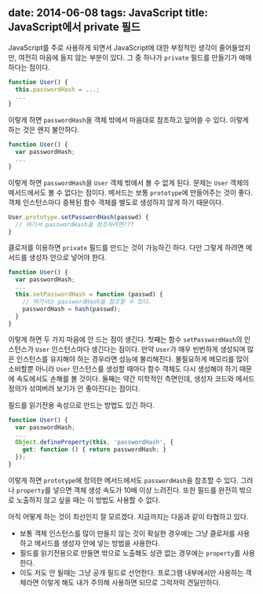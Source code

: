 date: 2014-06-08
tags: JavaScript
title: JavaScript에서 private 필드
---
JavaScript를 주로 사용하게 되면서 JavaScript에 대한 부정적인 생각이 줄어들었지만, 여전히 마음에 들지 않는 부분이 있다. 그 중 하나가 `private` 필드를 만들기가 애매하다는 점이다.
<!--more-->

```js
function User() {
  this.passwordHash = ...;
  ...
}
```

이렇게 하면 `passwordHash`을 객체 밖에서 마음대로 참조하고 덮어쓸 수 있다. 이렇게 하는 것은 왠지 불안하다.

```js
function User() {
  var passwordHash;
  ...
}
```

이렇게 하면 `passwordHash`을 `User` 객체 밖에서 볼 수 없게 된다. 문제는 `User` 객체의 메서드에서도 볼 수 없다는 점이다. 메서드는 보통 `prototype`에 만들어주는 것이 좋다. 객체 인스턴스마다 중복된 함수 객체를 별도로 생성하지 않게 하기 때문이다.

```js
User.prototype.setPasswordHash(passwd) {
  // 여기서 passwordHash을 참조하려면???
}
```

클로저를 이용하면 `private` 필드를 만드는 것이 가능하긴 하다. 다만 그렇게 하려면 메서드를 생성자 안으로 넣어야 한다.

```js
function User() {
  var passwordHash;
  ...
  this.setPasswordHash = function (passwd) {
    // 여기서는 passwordHash을 참조할 수 있다.
    passwordHash = hash(passwd);
  }
}
```

이렇게 하면 두 가지 마음에 안 드는 점이 생긴다. 첫째는 함수 `setPasswordHash`의 인스턴스가 `User` 인스턴스마다 생긴다는 점이다. 만약 `User`가 매우 빈번하게 생성되며 많은 인스턴스를 유지해야 하는 경우라면 성능에 불리해진다. 불필요하게 메모리를 많이 소비할뿐 아니라 `User` 인스턴스를 생성할 때마다 함수 객체도 다시 생성해야 하기 때문에 속도에서도 손해를 볼 것이다. 둘째는 약간 미학적인 측면인데, 생성자 코드와 메서드 정의가 섞여버려 보기가 안 좋아진다는 점이다.

필드를 읽기전용 속성으로 만드는 방법도 있긴 하다.

```js
function User() {
  var passwordHash;
  ...
  Object.defineProperty(this, 'passwordHash', {
    get: function () { return passwordHash; }
  });
}
```

이렇게 하면 `prototype`에 정의한 메서드에서도 `passwordHash`을 참조할 수 있다. 그러나 `property`를 넣으면 객체 생성 속도가 10배 이상 느려진다. 또한 필드를 완전히 밖으로 노출하지 않고 싶을 때는 이 방법도 사용할 수 없다.

아직 어떻게 하는 것이 최선인지 잘 모르겠다. 지금까지는 다음과 같이 타협하고 있다.

* 보통 객체 인스턴스를 많이 만들지 않는 것이 확실한 경우에는 그냥 클로저를 사용하고 메서드를 생성자 안에 넣는 방법을 사용한다.
* 필드를 읽기전용으로 만들면 밖으로 노출해도 상관 없는 경우에는 `property`를 사용한다.
* 이도 저도 안 될때는 그냥 공개 필드로 선언한다. 프로그램 내부에서만 사용하는 객체라면 이렇게 해도 내가 주의해 사용하면 되므로 그럭저럭 견딜만하다.

